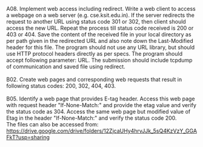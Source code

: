 A08. Implement web access including redirect.
Write a web client to access a webpage on a web server (e.g. cse.ksit.edu.in). If the server redirects the request to another URL using status code 301 or 302, then client should access the new URL. Repeat the process till status code received is 200 or 403 or 404. Save the content of the received file in your local directory as per path given in the redirected URL and also note down the Last-Modified header for this file.  The program should not use any URL library, but should use HTTP protocol headers directly as per specs. The program should accept following parameter: URL.
The submission should include tcpdump of communication and saved file using redirect.
<br/><br/>
B02. Create web pages and corresponding web requests that result in following status codes: 200, 302, 404, 403.
<br/><br/>
B05. Identify a web page that provides E-tag header. Access this web page with request header "If-None-Match:" and provide the etag value and verify the status code as 304. Access the same web page but modified value of Etag in the header "If-None-Match:" and verify the status code 200.
<br/>
The files can also be accessed from:
https://drive.google.com/drive/folders/12ZjcaUHy4hrvJJk_5sQ4KzVzY_GGAFkT?usp=sharing
